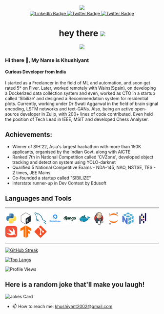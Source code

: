 <div id="header" align="center">
  <img src="https://media.giphy.com/media/M9gbBd9nbDrOTu1Mqx/giphy.gif" width="100"/>
  
  <div id="badges">
  <a href="https://www.linkedin.com/in/khushiyant/">
    <img src="https://img.shields.io/badge/LinkedIn-blue?style=for-the-badge&logo=linkedin&logoColor=white" alt="LinkedIn Badge"/>
  </a>
  <a href="https://twitter.com/khushiyant">
    <img src="https://img.shields.io/badge/Twitter-grey?style=for-the-badge&logo=twitter&logoColor=white" alt="Twitter Badge"/>
  </a>
      <a href="https://kodein.hashnode.dev">
    <img src="https://img.shields.io/badge/Hashnode-green?style=for-the-badge&logo=hashnode&logoColor=white" alt="Twitter Badge"/>
  </a>
</div>
  
  <h1>
  hey there
  <img src="https://media.giphy.com/media/hvRJCLFzcasrR4ia7z/giphy.gif" width="30px"/>
</h1>
  
  <div align="center">
  <img src="https://mir-s3-cdn-cf.behance.net/project_modules/max_1200/06f21a161921919.63cd7887d0a70.gif" width="600"/>
</div>
  
</div>

### Hi there 👋, My Name is Khushiyant
#### Curious Developer from India


I started as a Freelancer in the field of ML and automation, and soon get rated 5* on Fiver. Later, worked remotely with Wains(Spain), on developing a Dockerized data collection system and even, worked as CTO in a startup called 'Sibilize' and designed a Recommendation system for residential plots. Currently, working under Dr Swati Aggarwal in the field of brain signal encoding, LSTM networks and text-GANs. Also, being an active open-source developer in Zulip, with 200+ lines of code contributed. Even held the position of Tech Lead in IEEE, MSIT and developed Chess Analyser.


## Achievements:
- Winner of SIH'22, Asia's largest hackathon with more than 150K applicants, organised by the Indian Govt. along with AICTE
- Ranked 7th in National Competition called 'CVZone', developed object tracking and detection system using YOLO-darknet
- Qualified 5 National Competitive Exams - NDA-145, NAO, NSTSE, TES - 2 times, JEE Mains
- Co-founded a startup called "SIBILIZE"
- Interstate runner-up in Dev Contest by Edusoft


## Languages and Tools
<hr/>
<div>
  <img src="https://github.com/devicons/devicon/blob/master/icons/python/python-original.svg" title="Python"  alt="Python" width="40" height="40"/>&nbsp;
  <img src="https://github.com/devicons/devicon/blob/master/icons/bash/bash-original.svg" title="Bash"  alt="Bash" width="40" height="40"/>&nbsp;
  <img src="https://github.com/devicons/devicon/blob/master/icons/mysql/mysql-original.svg" title="MySQL"  alt="MySQL" width="40" height="40"/>&nbsp;
  <img src="https://github.com/devicons/devicon/blob/master/icons/digitalocean/digitalocean-original-wordmark.svg" title="Digital Ocean"  alt="Digital Ocean" width="40" height="40"/>&nbsp;
   <img src="https://github.com/devicons/devicon/blob/master/icons/django/django-plain-wordmark.svg" title="Django"  alt="Django" width="40" height="40"/>&nbsp;
    <img src="https://github.com/devicons/devicon/blob/master/icons/docker/docker-original.svg" title="Docker"  alt="Docker" width="40" height="40"/>&nbsp;
   <img src="https://github.com/devicons/devicon/blob/master/icons/jenkins/jenkins-original.svg" title="Jenkins"  alt="Jenkins" width="40" height="40"/>&nbsp;
    <img src="https://github.com/devicons/devicon/blob/master/icons/jupyter/jupyter-original.svg" title="Jupyter"  alt="Jupyter" width="40" height="40"/>&nbsp;
    <img src="https://github.com/devicons/devicon/blob/master/icons/numpy/numpy-original.svg" title="Numpy"  alt="Numpy" width="40" height="40"/>&nbsp;
   <img src="https://github.com/devicons/devicon/blob/master/icons/pandas/pandas-original.svg" title="Pandas"  alt="Pandas" width="40" height="40"/>&nbsp;
   <img src="https://github.com/devicons/devicon/blob/master/icons/swift/swift-original.svg" title="Swift"  alt="Swift" width="40" height="40"/>&nbsp;
  <img src="https://github.com/devicons/devicon/blob/master/icons/tensorflow/tensorflow-original.svg" title="Tensorflow"  alt="Tensorflow" width="40" height="40"/>&nbsp;
  <img src="https://github.com/devicons/devicon/blob/master/icons/git/git-original.svg" title="Git" **alt="Git" width="40" height="40"/>&nbsp;
</div>
<hr/>


[![GitHub Streak](http://github-readme-streak-stats.herokuapp.com?user=khushiyant&mode=weekly)](https://git.io/streak-stats)

[![Top Langs](https://github-readme-stats.vercel.app/api/top-langs/?username=khushiyant&layout=compact)](https://github.com/anuraghazra/github-readme-stats)

![Profile Views](https://komarev.com/ghpvc/?username=khushiyant&style=for-the-badge)

## Here is a random joke that'll make you laugh!
![Jokes Card](https://readme-jokes.vercel.app/api)

- 📫 How to reach me: khushiyant2002@gmail.com
